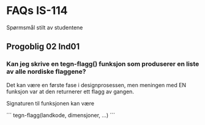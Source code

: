 # FAQs IS-114
Spørmsmål stilt av studentene 

## Progoblig 02 Ind01
### Kan jeg skrive en tegn-flagg() funksjon som produserer en liste av alle nordiske flaggene? 
Det kan være en første fase i designprosessen, men meningen med EN funksjon var at den returnerer ett flagg av gangen. 

Signaturen til funksjonen kan være 

´´´
tegn-flagg(landkode, dimensjoner, ...)
´´´


